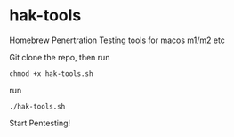 # hak-tools
Homebrew Penertration Testing tools for macos m1/m2 etc

Git clone the repo, then run

```
chmod +x hak-tools.sh
````
run 
```
./hak-tools.sh
```

Start Pentesting!
